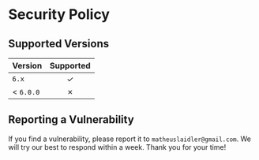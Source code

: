 # Security Policy

## Supported Versions

| Version   | Supported |
|:----------|:---------:|
| `6.x`     |     ✓     |
| < `6.0.0` |     ✗     |

## Reporting a Vulnerability

If you find a vulnerability, please report it to `matheuslaidler@gmail.com`.
We will try our best to respond within a week. Thank you for your time!
